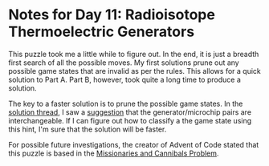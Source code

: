 # Notes for Day 11: Radioisotope Thermoelectric Generators 

This puzzle took me a little while to figure out.  In the end, it is just
a breadth first search of all the possible moves.  My first solutions prune
out any possible game states that are invalid as per the rules.  This allows
for a quick solution to Part A.  Part B, however, took quite a long time to
produce a solution.

The key to a faster solution is to prune the possible game states.  In the
[solution thread][2], I saw a [suggestion][3] that the generator/microchip pairs
are interchangeable.  If I can figure out how to classify a the game state
using this hint, I'm sure that the solution will be faster.

For possible future investigations, the creator of Advent of Code stated
that this puzzle is based in the [Missionaries and Cannibals Problem][1].

[1]: https://en.wikipedia.org/wiki/Missionaries_and_cannibals_problem
[2]: https://www.reddit.com/r/adventofcode/comments/5hoia9/2016_day_11_solutions/
[3]: https://www.reddit.com/r/adventofcode/comments/5hoia9/2016_day_11_solutions/db1v1ws/
